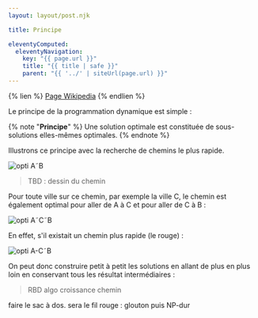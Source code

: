 ```yaml
---
layout: layout/post.njk

title: Principe

eleventyComputed:
  eleventyNavigation:
    key: "{{ page.url }}"
    title: "{{ title | safe }}"
    parent: "{{ '../' | siteUrl(page.url) }}"
---
```



{% lien %}
[Page Wikipedia](https://fr.wikipedia.org/wiki/Programmation_dynamique)
{% endlien %}

Le principe de la programmation dynamique est simple :

{% note "**Principe**" %}
Une solution optimale est constituée de sous-solutions elles-mêmes optimales.
{% endnote  %}

Illustrons ce principe avec la recherche de chemins le plus rapide.

![opti A˜B](opti-1)
> TBD : dessin du chemin

Pour toute ville sur ce chemin, par exemple la ville C, le chemin est également optimal pour aller de A à C et pour aller de C à B :

![opti A˜C˜B](opti-2)

En effet, s'il existait un chemin plus rapide (le rouge) :

![opti A-C˜B](opti-3)

On peut donc construire petit à petit les solutions en allant de plus en plus loin  en conservant tous les résultat intermédiaires :

> RBD algo croissance chemin

faire le sac à dos. sera le fil rouge : glouton puis NP-dur

